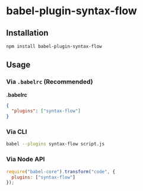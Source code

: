 # babel-plugin-syntax-flow



## Installation

```sh
npm install babel-plugin-syntax-flow
```

## Usage

### Via `.babelrc` (Recommended)

**.babelrc**

```json
{
  "plugins": ["syntax-flow"]
}
```

### Via CLI

```sh
babel --plugins syntax-flow script.js
```

### Via Node API

```javascript
require("babel-core").transform("code", {
  plugins: ["syntax-flow"]
});
```
